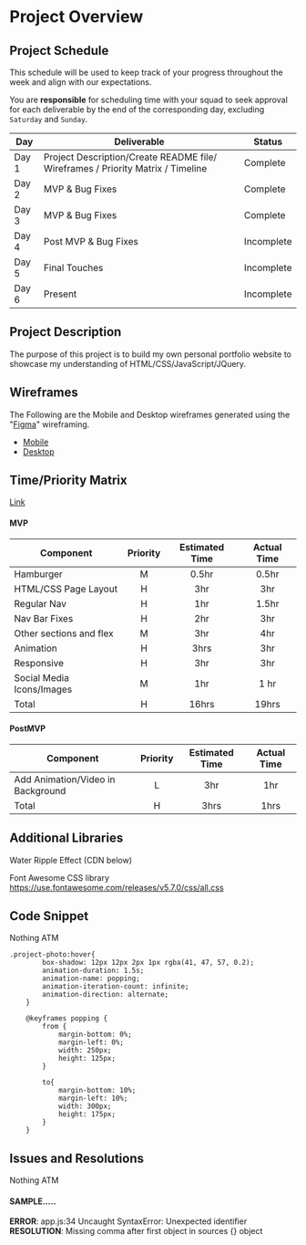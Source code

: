 # Project Overview

## Project Schedule

This schedule will be used to keep track of your progress throughout the week and align with our expectations.  

You are **responsible** for scheduling time with your squad to seek approval for each deliverable by the end of the corresponding day, excluding `Saturday` and `Sunday`.

|  Day | Deliverable | Status
|---|---| ---|
|Day 1| Project Description/Create README file/ Wireframes / Priority Matrix / Timeline  | Complete
|Day 2| MVP & Bug Fixes | Complete
|Day 3| MVP & Bug Fixes  | Complete
|Day 4| Post MVP & Bug Fixes| Incomplete
|Day 5| Final Touches | Incomplete
|Day 6| Present | Incomplete


## Project Description

The purpose of this project is to build my own personal portfolio website to showcase my understanding of HTML/CSS/JavaScript/JQuery.


## Wireframes


The Following are the Mobile and Desktop wireframes generated using the "[Figma](https://www.figma.com/)" wireframing. 
- [Mobile](https://imgur.com/KhGG0Lu)
- [Desktop](https://imgur.com/ZilJfjm)


## Time/Priority Matrix 

[Link](https://res.cloudinary.com/dt5sp9nsn/image/upload/v1633729974/Project1-portfolio/Time_Priority_Matrix_gvlwax.jpg)


#### MVP
| Component | Priority | Estimated Time | Actual Time |
| --- | :---: |  :---: | :---: | 
| Hamburger | M | 0.5hr | 0.5hr |
| HTML/CSS Page Layout | H | 3hr | 3hr |
| Regular Nav | H | 1hr | 1.5hr |  
| Nav Bar Fixes | H | 2hr | 3hr |
| Other sections and flex| M | 3hr | 4hr|
| Animation | H | 3hrs|  3hr | 
| Responsive | H | 3hr | 3hr | 
| Social Media Icons/Images | M | 1hr | 1 hr |
| Total | H | 16hrs| 19hrs |

#### PostMVP
| Component | Priority | Estimated Time | Actual Time |
| --- | :---: |  :---: | :---: | 
| Add Animation/Video in Background | L | 3hr | 1hr |
| Total | H | 3hrs| 1hrs |

## Additional Libraries
Water Ripple Effect (CDN below)
 <script src="https://cdnjs.cloudflare.com/ajax/libs/jquery.ripples/0.5.3/jquery.ripples.min.js" integrity="sha512-zuZ5wVszlsRbRF/vwXD0QS/tHzBYHFzCD/BT0lI3yrWhNZFWDkkF3KPEY//WTanqxwPdZkskQ+xZo0rnfHBc5A==" crossorigin="anonymous" referrerpolicy="no-referrer"></script>

Font Awesome CSS library
https://use.fontawesome.com/releases/v5.7.0/css/all.css

## Code Snippet

Nothing ATM

```
.project-photo:hover{
        box-shadow: 12px 12px 2px 1px rgba(41, 47, 57, 0.2);
        animation-duration: 1.5s;
        animation-name: popping;
        animation-iteration-count: infinite;
        animation-direction: alternate;
    }

    @keyframes popping {
        from {
            margin-bottom: 0%;
            margin-left: 0%;
            width: 250px;
            height: 125px;
        }
        
        to{
            margin-bottom: 10%;
            margin-left: 10%;
            width: 300px;
            height: 175px;
        }
    }
```

## Issues and Resolutions
 Nothing ATM

#### SAMPLE.....
**ERROR**: app.js:34 Uncaught SyntaxError: Unexpected identifier                                
**RESOLUTION**: Missing comma after first object in sources {} object
